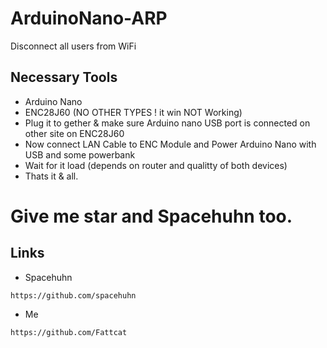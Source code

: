# ArduinoNano-ARP
Disconnect all users from WiFi

## Necessary Tools
- Arduino Nano
- ENC28J60 (NO OTHER TYPES ! it win NOT Working)
- Plug it to gether & make sure Arduino nano USB port is connected on other site on ENC28J60
- Now connect LAN Cable to ENC Module and Power Arduino Nano with USB and some powerbank
- Wait for it load (depends on router and qualitty of both devices)
- Thats it & all.
# Give me star and Spacehuhn too.

## Links
- Spacehuhn
```
https://github.com/spacehuhn
```
- Me
```
https://github.com/Fattcat
```
